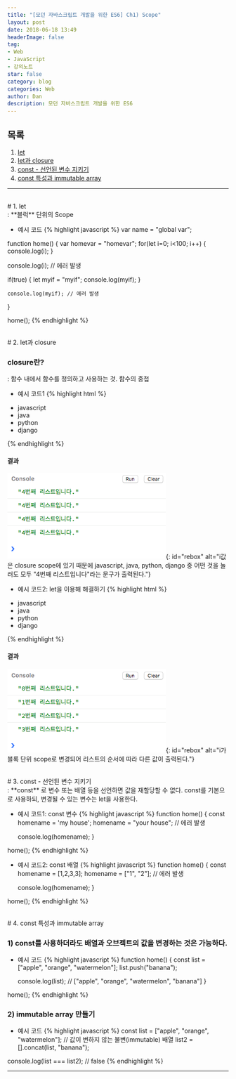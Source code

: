 ```yaml
---
title: "[모던 자바스크립트 개발을 위한 ES6] Ch1) Scope"
layout: post
date: 2018-06-18 13:49
headerImage: false
tag:
- Web
- JavaScript
- 강의노트
star: false
category: blog
categories: Web
author: Dan
description: 모던 자바스크립트 개발을 위한 ES6
---
```


## 목록
1. <a href="#one">let</a><br>
2. <a href="#two">let과 closure</a><br>
3. <a href="#three">const - 선언된 변수 지키기</a><br>
4. <a href="#four">const 특성과 immutable array</a><br>


---
<br>
<div id="one"></div>
# 1. let
<div class="underlined"></div>
: **블럭** 단위의 Scope

* 예시 코드
{% highlight javascript %}
var name = "global var";

function home() {
  var homevar = "homevar";
  for(let i=0; i<100; i++) {
    console.log(i);
  }

  console.log(i); // 에러 발생

  if(true) {
    let myif = "myif";
    console.log(myif);
  }

    console.log(myif); // 에러 발생
}

home();
{% endhighlight %}

<br>
<div id="two"></div>
# 2. let과 closure
<div class="underlined"></div>

### closure란?
: 함수 내에서 함수를 정의하고 사용하는 것. 함수의 중첩

* 예시 코드1
{% highlight html %}
<!DOCTYPE html>
<html>
<head>
  <meta charset="utf-8">
  <meta name="viewport" content="width=device-width">
  <title>JS Bin</title>
</head>
<body>
<ul>
  <li>javascript</li>
  <li>java</li>
  <li>python</li>
  <li>django</li>
</ul>
<script>
var list = document.querySelectorAll("li");
for (var i = 0; i < list.length; i++) {
  list[i].addEventListener("click", function() { // closure 형성
    console.log(i + "번째 리스트입니다.");
  })
}
</script>
</body>
</html>
{% endhighlight %}

#### 결과
![Markdown Image][1]{: id="rebox" alt="i값은 closure scope에 있기 때문에 javascript, java, python, django 중 어떤 것을 눌러도 모두 "4번째 리스트입니다"라는 문구가 출력된다."}

* 예시 코드2: let을 이용해 해결하기
{% highlight html %}
<!DOCTYPE html>
<html>
<head>
  <meta charset="utf-8">
  <meta name="viewport" content="width=device-width">
  <title>JS Bin</title>
</head>
<body>
<ul>
  <li>javascript</li>
  <li>java</li>
  <li>python</li>
  <li>django</li>
</ul>
<script>
var list = document.querySelectorAll("li");
for (let i = 0; i < list.length; i++) {
  list[i].addEventListener("click", function() {
    console.log(i + "번째 리스트입니다.");
  })
}
</script>
</body>
</html>
{% endhighlight %}

#### 결과
![Markdown Image][2]{: id="rebox" alt="i가 블록 단위 scope로 변경되어 리스트의 순서에 따라 다른 값이 출력된다."}

<br>
<div id="three"></div>
# 3. const - 선언된 변수 지키기
<div class="underlined"></div>
: **const** 로 변수 또는 배열 등을 선언하면 값을 재할당할 수 없다. const를 기본으로 사용하되, 변경될 수 있는 변수는 let을 사용한다.

* 예시 코드1: const 변수
{% highlight javascript %}
function home() {
  const homename = 'my house';
  homename = "your house"; // 에러 발생

  console.log(homename);
}

home();
{% endhighlight %}

* 예시 코드2: const 배열
{% highlight javascript %}
function home() {
  const homename = [1,2,3,3];
  homename = ["1", "2"]; // 에러 발생

  console.log(homename);
}

home();
{% endhighlight %}


<br>
<div id="four"></div>
# 4. const 특성과 immutable array
<div class="underlined"></div>

### 1) const를 사용하더라도 배열과 오브젝트의 값을 변경하는 것은 가능하다.
* 예시 코드
{% highlight javascript %}
function home() {
  const list = ["apple", "orange", "watermelon"];
  list.push("banana");

  console.log(list); // ["apple", "orange", "watermelon", "banana"]
}

home();
{% endhighlight %}

### 2) immutable array 만들기
* 예시 코드
{% highlight javascript %}
const list = ["apple", "orange", "watermelon"]; // 값이 변하지 않는 불변(immutable) 배열
list2 = [].concat(list, "banana");

console.log(list === list2); // false
{% endhighlight %}

---
[1]: /assets/images/스크린샷2018-06-18-1.jpg
[2]: /assets/images/스크린샷2018-06-18-2.jpg

